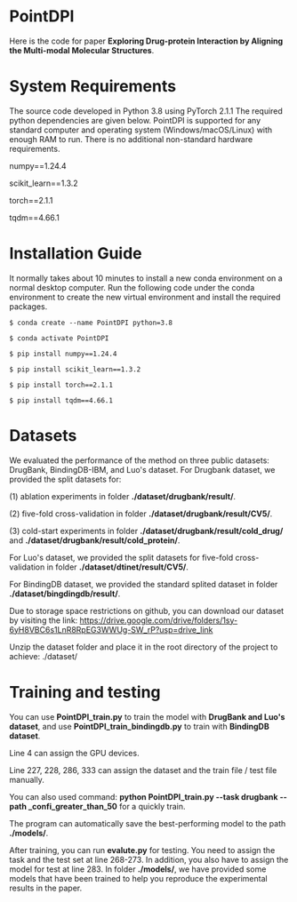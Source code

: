 # PointDPI
Here is the code for paper **Exploring Drug-protein Interaction by Aligning the Multi-modal Molecular Structures**. 

# System Requirements
The source code developed in Python 3.8 using PyTorch 2.1.1 The required python dependencies are given below. PointDPI is supported for any standard computer and operating system (Windows/macOS/Linux) with enough RAM to run. There is no additional non-standard hardware requirements.

numpy==1.24.4

scikit_learn==1.3.2

torch==2.1.1

tqdm==4.66.1

# Installation Guide
It normally takes about 10 minutes to install a new conda environment on a normal desktop computer. Run the following code under the conda environment to create the new virtual environment and install the required packages.
    
    $ conda create --name PointDPI python=3.8
    
    $ conda activate PointDPI

    $ pip install numpy==1.24.4
    
    $ pip install scikit_learn==1.3.2
    
    $ pip install torch==2.1.1
    
    $ pip install tqdm==4.66.1

# Datasets
We evaluated the performance of the method on three public datasets: DrugBank, BindingDB-IBM, and Luo's dataset.
For Drugbank dataset, we provided the split datasets for:

(1) ablation experiments in folder **./dataset/drugbank/result/**.

(2) five-fold cross-validation in folder **./dataset/drugbank/result/CV5/**.

(3) cold-start experiments in folder **./dataset/drugbank/result/cold_drug/** and **./dataset/drugbank/result/cold_protein/**.

For Luo's dataset, we provided the split datasets for five-fold cross-validation in folder **./dataset/dtinet/result/CV5/**.

For BindingDB dataset, we provided the standard splited dataset in folder **./dataset/bingdingdb/result/**.

Due to storage space restrictions on github, you can download our dataset by visiting the link: https://drive.google.com/drive/folders/1sy-6yH8VBC6s1LnR8RpEG3WWUg-SW_rP?usp=drive_link

Unzip the dataset folder and place it in the root directory of the project to achieve: ./dataset/

# Training and testing
You can use **PointDPI_train.py** to train the model with **DrugBank and Luo's dataset**, and use **PointDPI_train_bindingdb.py** to train with **BindingDB dataset**. 

Line 4 can assign the GPU devices. 

Line 227, 228, 286, 333 can assign the dataset and the train file / test file manually.

You can also used command:  **python PointDPI_train.py --task drugbank --path _confi_greater_than_50** for a quickly train.

The program can automatically save the best-performing model to the path **./models/**.

After training, you can run **evalute.py** for testing. You need to assign the task and the test set at line 268-273. In addition, you also have to assign the model for test at line 283. In folder **./models/**, we have provided some models that have been trained to help you reproduce the experimental results in the paper.
